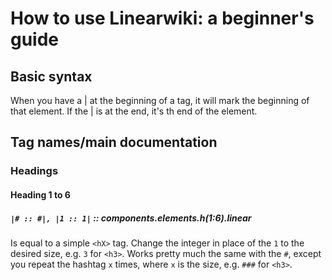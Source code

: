 # How to use Linearwiki: a beginner's guide

## Basic syntax

When you have a \| at the beginning of a tag, it will mark the beginning
of that element. If the \| is at the end, it's th end of the element.

## Tag names/main documentation

### Headings

#### Heading 1 to 6
##### `|# :: #|, |1 :: 1|` :: components.elements.h(1:6).linear
Is equal to a simple `<hX>` tag.
Change the integer in place of the `1` to the desired size, e.g. `3` for `<h3>`.
Works pretty much the same with the `#`, except you repeat the hashtag `x` times, where `x` is the size, e.g. `###` for `<h3>`.

